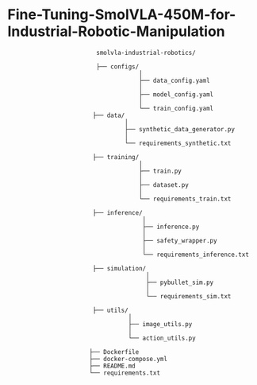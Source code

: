 # Fine-Tuning-SmolVLA-450M-for-Industrial-Robotic-Manipulation


                             smolvla-industrial-robotics/

                             ├── configs/
                                         │   
                                         ├── data_config.yaml
                                         │   
                                         ├── model_config.yaml
                                         │   
                                         └── train_config.yaml
                            ├── data/
                                     │   
                                     ├── synthetic_data_generator.py
                                     │   
                                     └── requirements_synthetic.txt
                                    
                            ├── training/
                                         │   
                                         ├── train.py
                                         │   
                                         ├── dataset.py
                                         │   
                                         └── requirements_train.txt
                                        
                            ├── inference/
                                          │   
                                          ├── inference.py
                                          │   
                                          ├── safety_wrapper.py
                                          │   
                                          └── requirements_inference.txt
                                          
                            ├── simulation/
                                           │   
                                           ├── pybullet_sim.py
                                           │   
                                           └── requirements_sim.txt
                                           
                            ├── utils/
                                      │   
                                      ├── image_utils.py
                                      │   
                                      └── action_utils.py
                                      
                           ├── Dockerfile
                           ├── docker-compose.yml
                           ├── README.md
                           └── requirements.txt
